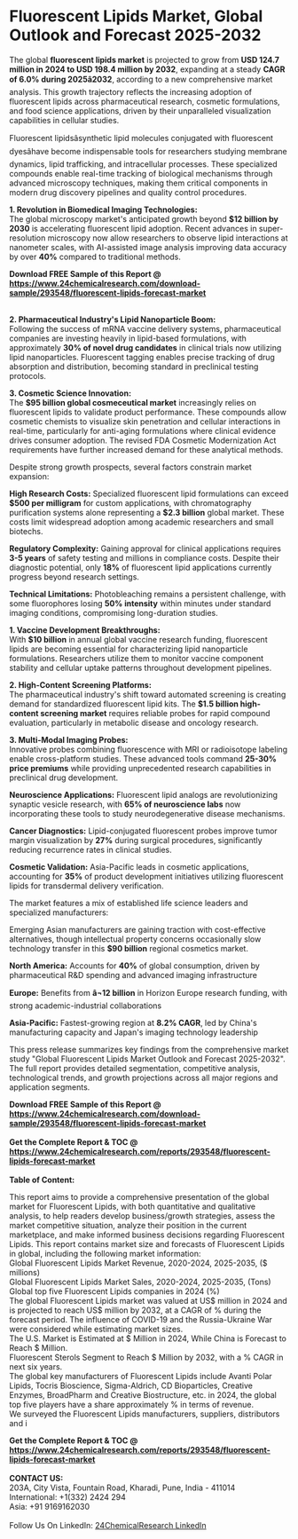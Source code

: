 <h1>Fluorescent Lipids Market, Global Outlook and Forecast 2025-2032</h1><p>The global <strong>fluorescent lipids market</strong> is projected to grow from <strong>USD 124.7 million in 2024 to USD 198.4 million by 2032</strong>, expanding at a steady <strong>CAGR of 6.0% during 2025â2032</strong>, according to a new comprehensive market analysis. This growth trajectory reflects the increasing adoption of fluorescent lipids across pharmaceutical research, cosmetic formulations, and food science applications, driven by their unparalleled visualization capabilities in cellular studies.</p><p>Fluorescent lipidsâsynthetic lipid molecules conjugated with fluorescent dyesâhave become indispensable tools for researchers studying membrane dynamics, lipid trafficking, and intracellular processes. These specialized compounds enable real-time tracking of biological mechanisms through advanced microscopy techniques, making them critical components in modern drug discovery pipelines and quality control procedures.</p><p><strong>1. Revolution in Biomedical Imaging Technologies:</strong><br>
The global microscopy market's anticipated growth beyond <strong>$12 billion by 2030</strong> is accelerating fluorescent lipid adoption. Recent advances in super-resolution microscopy now allow researchers to observe lipid interactions at nanometer scales, with AI-assisted image analysis improving data accuracy by over <strong>40%</strong> compared to traditional methods.</p><div><b>Download FREE Sample of this Report @ 
            <a href="https://www.24chemicalresearch.com/download-sample/293548/fluorescent-lipids-forecast-market">
            https://www.24chemicalresearch.com/download-sample/293548/fluorescent-lipids-forecast-market</a></b></div><br><p><strong>2. Pharmaceutical Industry's Lipid Nanoparticle Boom:</strong><br>
Following the success of mRNA vaccine delivery systems, pharmaceutical companies are investing heavily in lipid-based formulations, with approximately <strong>30% of novel drug candidates</strong> in clinical trials now utilizing lipid nanoparticles. Fluorescent tagging enables precise tracking of drug absorption and distribution, becoming standard in preclinical testing protocols.</p><p><strong>3. Cosmetic Science Innovation:</strong><br>
The <strong>$95 billion global cosmeceutical market</strong> increasingly relies on fluorescent lipids to validate product performance. These compounds allow cosmetic chemists to visualize skin penetration and cellular interactions in real-time, particularly for anti-aging formulations where clinical evidence drives consumer adoption. The revised FDA Cosmetic Modernization Act requirements have further increased demand for these analytical methods.</p><p>Despite strong growth prospects, several factors constrain market expansion:</p><p><strong>High Research Costs:</strong> Specialized fluorescent lipid formulations can exceed <strong>$500 per milligram</strong> for custom applications, with chromatography purification systems alone representing a <strong>$2.3 billion</strong> global market. These costs limit widespread adoption among academic researchers and small biotechs.</p><p><strong>Regulatory Complexity:</strong> Gaining approval for clinical applications requires <strong>3-5 years</strong> of safety testing and millions in compliance costs. Despite their diagnostic potential, only <strong>18%</strong> of fluorescent lipid applications currently progress beyond research settings.</p><p><strong>Technical Limitations:</strong> Photobleaching remains a persistent challenge, with some fluorophores losing <strong>50% intensity</strong> within minutes under standard imaging conditions, compromising long-duration studies.</p><p><strong>1. Vaccine Development Breakthroughs:</strong><br>
With <strong>$10 billion</strong> in annual global vaccine research funding, fluorescent lipids are becoming essential for characterizing lipid nanoparticle formulations. Researchers utilize them to monitor vaccine component stability and cellular uptake patterns throughout development pipelines.</p><p><strong>2. High-Content Screening Platforms:</strong><br>
The pharmaceutical industry's shift toward automated screening is creating demand for standardized fluorescent lipid kits. The <strong>$1.5 billion high-content screening market</strong> requires reliable probes for rapid compound evaluation, particularly in metabolic disease and oncology research.</p><p><strong>3. Multi-Modal Imaging Probes:</strong><br>
Innovative probes combining fluorescence with MRI or radioisotope labeling enable cross-platform studies. These advanced tools command <strong>25-30% price premiums</strong> while providing unprecedented research capabilities in preclinical drug development.</p><p><strong>Neuroscience Applications:</strong> Fluorescent lipid analogs are revolutionizing synaptic vesicle research, with <strong>65% of neuroscience labs</strong> now incorporating these tools to study neurodegenerative disease mechanisms.</p><p><strong>Cancer Diagnostics:</strong> Lipid-conjugated fluorescent probes improve tumor margin visualization by <strong>27%</strong> during surgical procedures, significantly reducing recurrence rates in clinical studies.</p><p><strong>Cosmetic Validation:</strong> Asia-Pacific leads in cosmetic applications, accounting for <strong>35%</strong> of product development initiatives utilizing fluorescent lipids for transdermal delivery verification.</p><p>The market features a mix of established life science leaders and specialized manufacturers:</p><p>Emerging Asian manufacturers are gaining traction with cost-effective alternatives, though intellectual property concerns occasionally slow technology transfer in this <strong>$90 billion</strong> regional cosmetics market.</p><p><strong>North America:</strong> Accounts for <strong>40%</strong> of global consumption, driven by pharmaceutical R&amp;D spending and advanced imaging infrastructure</p><p><strong>Europe:</strong> Benefits from <strong>â¬12 billion</strong> in Horizon Europe research funding, with strong academic-industrial collaborations</p><p><strong>Asia-Pacific:</strong> Fastest-growing region at <strong>8.2% CAGR</strong>, led by China's manufacturing capacity and Japan's imaging technology leadership</p><p>This press release summarizes key findings from the comprehensive market study "Global Fluorescent Lipids Market Outlook and Forecast 2025-2032". The full report provides detailed segmentation, competitive analysis, technological trends, and growth projections across all major regions and application segments.</p><div><b>Download FREE Sample of this Report @ 
            <a href="https://www.24chemicalresearch.com/download-sample/293548/fluorescent-lipids-forecast-market">
            https://www.24chemicalresearch.com/download-sample/293548/fluorescent-lipids-forecast-market</a></b></div><br><div><b>Get the Complete Report & TOC @ 
            <a href="https://www.24chemicalresearch.com/reports/293548/fluorescent-lipids-forecast-market">
            https://www.24chemicalresearch.com/reports/293548/fluorescent-lipids-forecast-market</a></b></div><br>
            <b>Table of Content:</b><p>This report aims to provide a comprehensive presentation of the global market for Fluorescent Lipids, with both quantitative and qualitative analysis, to help readers develop business/growth strategies, assess the market competitive situation, analyze their position in the current marketplace, and make informed business decisions regarding Fluorescent Lipids. This report contains market size and forecasts of Fluorescent Lipids in global, including the following market information:<br />
Global Fluorescent Lipids Market Revenue, 2020-2024, 2025-2035, ($ millions)<br />
Global Fluorescent Lipids Market Sales, 2020-2024, 2025-2035, (Tons)<br />
Global top five Fluorescent Lipids companies in 2024 (%)<br />
The global Fluorescent Lipids market was valued at US$ million in 2024 and is projected to reach US$ million by 2032, at a CAGR of % during the forecast period. The influence of COVID-19 and the Russia-Ukraine War were considered while estimating market sizes.<br />
The U.S. Market is Estimated at $ Million in 2024, While China is Forecast to Reach $ Million.<br />
Fluorescent Sterols Segment to Reach $ Million by 2032, with a % CAGR in next six years.<br />
The global key manufacturers of Fluorescent Lipids include Avanti Polar Lipids, Tocris Bioscience, Sigma-Aldrich, CD Bioparticles, Creative Enzymes, BroadPharm and Creative Biostructure, etc. in 2024, the global top five players have a share approximately % in terms of revenue.<br />
We surveyed the Fluorescent Lipids manufacturers, suppliers, distributors and i</p><div><b>Get the Complete Report & TOC @ 
            <a href="https://www.24chemicalresearch.com/reports/293548/fluorescent-lipids-forecast-market">
            https://www.24chemicalresearch.com/reports/293548/fluorescent-lipids-forecast-market</a></b></div><br><b>CONTACT US:</b><br>
            203A, City Vista, Fountain Road, Kharadi, Pune, India - 411014<br>
            International: +1(332) 2424 294<br>
            Asia: +91 9169162030 <br><br>
            Follow Us On LinkedIn: <a href="https://www.linkedin.com/company/24chemicalresearch/">24ChemicalResearch LinkedIn</a>